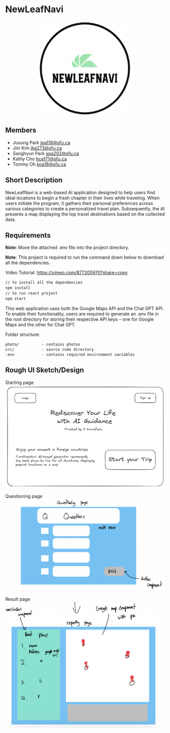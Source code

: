 # NewLeafNavi
<p align="center">
  <img src="src/resources/newleaf.png" height = "300" width = "300"/>
</p>

## Members

- Jusung Park jpa118@sfu.ca
- Jiin Kim jka273@sfu.ca
- Sanghyun Park spa202@sfu.ca
- Kathy Cho hca171@sfu.ca
- Tommy Oh koa18@sfu.ca
## Short Description
NewLeafNavi is a web-based AI application designed to help users find ideal locations to begin a fresh chapter in their lives while traveling. When users initiate the program, it gathers their personal preferences across various categories to create a personalized travel plan. Subsequently, the AI presents a map displaying the top travel destinations based on the collected data.

## Requirements
**Note**: Move the attached .env file into the project directory.

**Note**: This project is required to run the command down below to download all the dependencies.

Video Tutorial: https://vimeo.com/877205970?share=copy  

```bash
// to install all the dependencies
npm install
// to run react project
npm start
```

This web application uses both the Google Maps API and the Chat GPT API. To enable their functionality, users are required to generate an .env file in the root directory for storing their respective API keys – one for Google Maps and the other for Chat GPT.

Folder structure:
```
photo/          - contains photos
src/            - source code directory
.env            - contains required environment variables
```


## Rough UI Sketch/Design

Starting page
![](photo/image.png)

Questioning page
![](photo/question.jpg)

Result page
![](photo/report.jpg)
